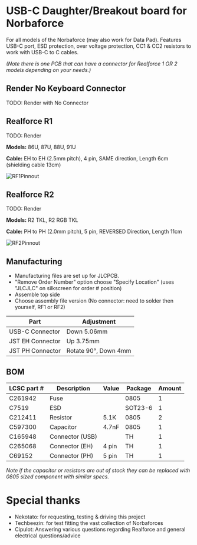 # USB-C Daughter/Breakout board for Norbaforce 

For all models of the Norbaforce (may also work for Data Pad). Features USB-C port, ESD protection, over voltage protection, CC1 & CC2 resistors to work with USB-C to C cables.  

_(Note there is one PCB that can have a connector for Realforce 1 OR 2 models depending on your needs.)_

## Render No Keyboard Connector
TODO: Render with No Connector

## Realforce R1 

TODO: Render

**Models:** 86U, 87U, 88U, 91U

**Cable:** EH to EH (2.5mm pitch), 4 pin, SAME direction, Length 6cm (shielding cable 13cm)
  
![RF1Pinnout](https://i.imgur.com/Yg8DMYr.png)

## Realforce R2 

TODO: Render

**Models:** R2 TKL, R2 RGB TKL

**Cable:** PH to PH (2.0mm pitch), 5 pin, REVERSED Direction, Length 11cm
 
![RF2Pinnout](https://i.imgur.com/rXatLpw.png)

## Manufacturing
* Manufacturing files are set up for JLCPCB.  
* "Remove Order Number" option choose "Specify Location" (uses "JLCJLC" on silkscreen for order # position)
* Assemble top side
* Choose assembly file version (No connector: need to solder then yourself, RF1 or RF2)

| Part              | Adjustment   |
| ----------------- | ------------- |
| USB-C Connector   | Down 5.06mm   |
| JST EH Connector  | Up 3.75mm   |
| JST PH  Connector | Rotate 90°, Down 4mm |

## BOM

| LCSC part # | Description      | Value | Package  | Amount |
| ----------- | ---------------- | ----- | -------- | ------ |
| C261942     | Fuse             |       | 0805     | 1      |
| C7519       | ESD              |       | SOT23-6  | 1      |
| C212411     | Resistor         | 5.1K  | 0805     | 2      |
| C597300     | Capacitor        | 4.7nF | 0805     | 1      |
| C165948     | Connector (USB)  |       | TH       | 1      |
| C265068     | Connector (EH)   | 4 pin | TH       | 1      |
| C69152      | Connector (PH)   | 5 pin | TH       | 1      |

_Note if the capacitor or resistors are out of stock they can be replaced with 0805 sized component with similar specs._

# Special thanks 
* Nekotato: for requesting, testing & driving this project
* Techbeezin: for test fitting the vast collection of Norbaforces 
* Cipulot: Answering various questions regarding Realforce and general electrical questions/advice

